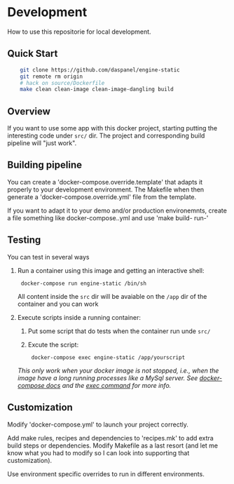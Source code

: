 
# Development

How to use this repositorie for local development.

## Quick Start
``` sh
    git clone https://github.com/daspanel/engine-static
    git remote rm origin
    # hack on source/Dockerfile
    make clean clean-image clean-image-dangling build
```

## Overview

If you want to use some app with this docker project, starting putting the interesting
code under `src/` dir.  The project and corresponding build pipeline
will "just work".

## Building pipeline

You can create a 'docker-compose.override.template' that adapts it
properly to your development environment.  The Makefile when then
generate a 'docker-compose.override.yml' file from the template.

If you want to adapt it to your demo and/or production environemnts,
create a file something like docker-compose.<ENV>.yml and use 'make
build-<ENV> run-<ENV>'

## Testing

You can test in several ways

1. Run a container using this image and getting an interactive shell:
    <!-- language: lang-sh -->

        docker-compose run engine-static /bin/sh

    All content inside the `src` dir will be avaiable on the `/app` dir of the 
container and you can work

2. Execute scripts inside a running container:
    1. Put some script that do tests when the container run unde `src/`
    2. Excute the script:
        <!-- language: lang-sh -->

            docker-compose exec engine-static /app/yourscript

    *This only work when your docker image is not stopped, i.e., when the image 
have a long running processes like a MySql server. See 
[docker-compose docs](https://docs.docker.com/compose/>) and the 
[exec command](https://docs.docker.com/compose/reference/exec/) for more info.*



## Customization

Modify 'docker-compose.yml' to launch your project correctly. 

Add make rules, recipes and dependencies to 'recipes.mk' to add extra
build steps or dependencies.  Modify Makefile as a last resort (and
let me know what you had to modify so I can look into supporting that
customization).

Use environment specific overrides to run in different environments.

